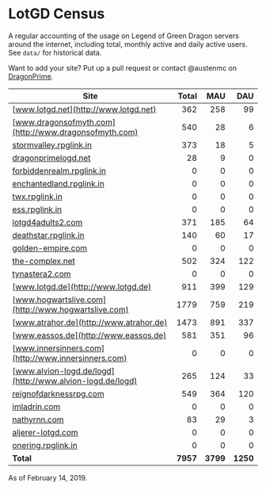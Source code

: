 # LotGD Census
A regular accounting of the usage on Legend of Green Dragon servers around the internet, including total, monthly active and daily active users. See `data/` for historical data.

Want to add your site? Put up a pull request or contact @austenmc on [DragonPrime](http://dragonprime.net).


Site | Total | MAU | DAU
--- | ---:| ---:| ---:
[www.lotgd.net](http://www.lotgd.net)|362|258|99
[www.dragonsofmyth.com](http://www.dragonsofmyth.com)|540|28|6
[stormvalley.rpglink.in](http://stormvalley.rpglink.in)|373|18|5
[dragonprimelogd.net](http://dragonprimelogd.net)|28|9|0
[forbiddenrealm.rpglink.in](http://forbiddenrealm.rpglink.in)|0|0|0
[enchantedland.rpglink.in](http://enchantedland.rpglink.in)|0|0|0
[twx.rpglink.in](http://twx.rpglink.in)|0|0|0
[ess.rpglink.in](http://ess.rpglink.in)|0|0|0
[lotgd4adults2.com](http://lotgd4adults2.com)|371|185|64
[deathstar.rpglink.in](http://deathstar.rpglink.in)|140|60|17
[golden-empire.com](http://golden-empire.com)|0|0|0
[the-complex.net](http://the-complex.net)|502|324|122
[tynastera2.com](http://tynastera2.com)|0|0|0
[www.lotgd.de](http://www.lotgd.de)|911|399|129
[www.hogwartslive.com](http://www.hogwartslive.com)|1779|759|219
[www.atrahor.de](http://www.atrahor.de)|1473|891|337
[www.eassos.de](http://www.eassos.de)|581|351|96
[www.innersinners.com](http://www.innersinners.com)|0|0|0
[www.alvion-logd.de/logd](http://www.alvion-logd.de/logd)|265|124|33
[reignofdarknessrpg.com](http://reignofdarknessrpg.com)|549|364|120
[imladrin.com](http://imladrin.com)|0|0|0
[nathyrnn.com](http://nathyrnn.com)|83|29|3
[aljerer-lotgd.com](http://aljerer-lotgd.com)|0|0|0
[onering.rpglink.in](http://onering.rpglink.in)|0|0|0
**Total**|**7957**|**3799**|**1250**

As of February 14, 2019.
